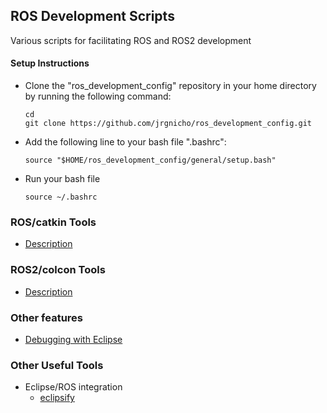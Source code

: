 ## ROS Development Scripts
Various scripts for facilitating ROS and ROS2 development

#### Setup Instructions
+  Clone the "ros_development_config" repository in your home directory by running the following command:  
	```		
	cd
	git clone https://github.com/jrgnicho/ros_development_config.git	
	```

+  Add the following line to your bash file ".bashrc":
	
	```
	source "$HOME/ros_development_config/general/setup.bash"
	```                 
 + Run your bash file
 	```
	source ~/.bashrc
	```
### ROS/catkin Tools
- [Description](ROS_README.md)

### ROS2/colcon Tools
- [Description](ROS2_README.md)
  
  
### Other features
  - [Debugging with Eclipse](gdb/README.md)

### Other Useful Tools
- Eclipse/ROS integration  
  - [eclipsify](https://github.com/ethz-asl/eclipsify)  

